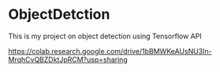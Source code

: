 # ObjectDetction
This is my project on object detection using Tensorflow API



https://colab.research.google.com/drive/1bBMWKeAUsNU3In-MrqhCvQBZDktJpRCM?usp=sharing
